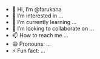  - 👋 Hi, I’m @farukana
- 👀 I’m interested in ...
- 🌱 I’m currently learning ...
- 💞️ I’m looking to collaborate on ...    
- 📫 How to reach me ...  
- 😄 Pronouns: ...    
- ⚡ Fun fact: ... 

<!--- 
farukana/farukana is a ✨ special ✨ repository because its `README.md` (this file) appears on your GitHub profile. 
You can click the Preview link to take a look at your changes.
--->
